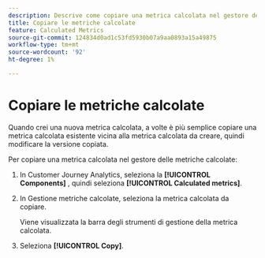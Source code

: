```yaml
---
description: Descrive come copiare una metrica calcolata nel gestore delle metriche calcolate
title: Copiare le metriche calcolate
feature: Calculated Metrics
source-git-commit: 124834d0ad1c53fd5930b07a9aa0893a15a49875
workflow-type: tm+mt
source-wordcount: '92'
ht-degree: 1%

---
```


# Copiare le metriche calcolate

Quando crei una nuova metrica calcolata, a volte è più semplice copiare una metrica calcolata esistente vicina alla metrica calcolata da creare, quindi modificare la versione copiata.

Per copiare una metrica calcolata nel gestore delle metriche calcolate:

1. In Customer Journey Analytics, seleziona la **[!UICONTROL Components]** , quindi seleziona **[!UICONTROL Calculated metrics]**.

1. In Gestione metriche calcolate, seleziona la metrica calcolata da copiare.

   Viene visualizzata la barra degli strumenti di gestione della metrica calcolata.

1. Seleziona **[!UICONTROL Copy]**.